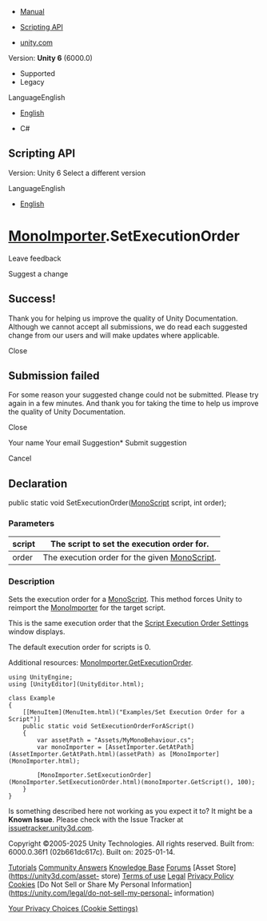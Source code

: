 [ ]()

  * [Manual](../Manual/index.html)
  * [Scripting API](../ScriptReference/index.html)

  * [unity.com](https://unity.com/)

Version: **Unity 6** (6000.0)

  * Supported
  * Legacy

LanguageEnglish

  * [English]()

  * C#

[ ](https://docs.unity3d.com)

## Scripting API

Version: Unity 6 Select a different version

LanguageEnglish

  * [English]()

#  [MonoImporter](MonoImporter.html).SetExecutionOrder

Leave feedback

Suggest a change

## Success!

Thank you for helping us improve the quality of Unity Documentation. Although
we cannot accept all submissions, we do read each suggested change from our
users and will make updates where applicable.

Close

## Submission failed

For some reason your suggested change could not be submitted. Please <a>try
again</a> in a few minutes. And thank you for taking the time to help us
improve the quality of Unity Documentation.

Close

Your name Your email Suggestion* Submit suggestion

Cancel

[ ]()

## Declaration

public static void SetExecutionOrder([MonoScript](MonoScript.html) script, int
order);

### Parameters

script | The script to set the execution order for.  
---|---  
order | The execution order for the given [MonoScript](MonoScript.html).  
  
### Description

Sets the execution order for a [MonoScript](MonoScript.html). This method
forces Unity to reimport the [MonoImporter](MonoImporter.html) for the target
script.

This is the same execution order that the [Script Execution Order
Settings](../Manual/class-MonoManager.html) window displays.  
  
The default execution order for scripts is 0.  
  
Additional resources:
[MonoImporter.GetExecutionOrder](MonoImporter.GetExecutionOrder.html).

    
    
    using UnityEngine;
    using [UnityEditor](UnityEditor.html);  
      
    class Example
    {
        [[MenuItem](MenuItem.html)("Examples/Set Execution Order for a Script")]
        public static void SetExecutionOrderForAScript()
        {
            var assetPath = "Assets/MyMonoBehaviour.cs";
            var monoImporter = [AssetImporter.GetAtPath](AssetImporter.GetAtPath.html)(assetPath) as [MonoImporter](MonoImporter.html);  
      
            [MonoImporter.SetExecutionOrder](MonoImporter.SetExecutionOrder.html)(monoImporter.GetScript(), 100);
        }
    }
    

Is something described here not working as you expect it to? It might be a
**Known Issue**. Please check with the Issue Tracker at
[issuetracker.unity3d.com](https://issuetracker.unity3d.com).

Copyright ©2005-2025 Unity Technologies. All rights reserved. Built from:
6000.0.36f1 (02b661dc617c). Built on: 2025-01-14.

[Tutorials](https://unity3d.com/learn) [Community
Answers](https://answers.unity3d.com) [Knowledge
Base](https://support.unity3d.com/hc/en-us)
[Forums](https://forum.unity3d.com) [Asset Store](https://unity3d.com/asset-
store) [Terms of use](https://docs.unity3d.com/Manual/TermsOfUse.html)
[Legal](https://unity.com/legal) [Privacy
Policy](https://unity.com/legal/privacy-policy)
[Cookies](https://unity.com/legal/cookie-policy) [Do Not Sell or Share My
Personal Information](https://unity.com/legal/do-not-sell-my-personal-
information)

[Your Privacy Choices (Cookie Settings)](javascript:void\(0\);)

